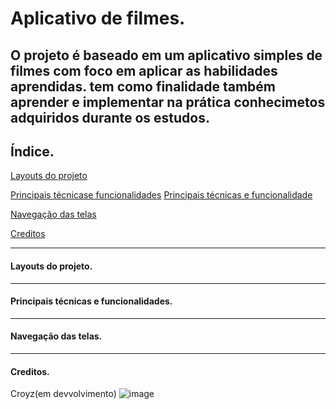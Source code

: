 # Aplicativo de filmes.
O projeto é baseado em um aplicativo simples de filmes com foco em aplicar as habilidades aprendidas. tem como finalidade também aprender e implementar na prática conhecimetos adquiridos durante os estudos.
------------
## Índice.
[Layouts do projeto](https://github.com/CroyzCamel/Aplicativo-de-filmes/edit/master/README.md#layouts-do-projeto)

[Principais técnicase funcionalidades](https://github.com/CroyzCamel/Aplicativo-de-filmes/edit/master/README.md#principais-t%C3%A9cnicas-e-funcionalidades)
[Principais técnicas e funcionalidade](Principais-técnicas-e-funcionalidades.)

[Navegação das telas](https://github.com/CroyzCamel/Aplicativo-de-filmes/edit/master/README.md#navega%C3%A7%C3%A3o-das-telas)

[Creditos](https://github.com/CroyzCamel/Aplicativo-de-filmes/edit/master/README.md#creditos)

------------
#### Layouts do projeto.
------------
#### Principais técnicas e funcionalidades.
------------
#### Navegação das telas.
------------
#### Creditos.
Croyz(em devvolvimento)
![image](https://github.com/CroyzCamel/Aplicativo-de-filmes/assets/141179127/a625340d-8186-44e0-b94b-d8087b96416f)

